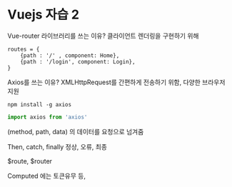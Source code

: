# Vuejs 자습 2

Vue-router 라이브러리를 쓰는 이유? 클라이언트 렌더링을 구현하기 위해 

```vue
routes = {
	{path : '/' , component: Home},
	{path : '/login', component: Login},
}
```

Axios를 쓰는 이유? XMLHttpRequest를 간편하게 전송하기 위함, 다양한 브라우저 지원 

```shell
npm install -g axios
```

```javascript
import axios from 'axios'
```

(method, path, data) 의 데이터를 요청으로 넘겨줌

Then, catch, finally  정상, 오류, 최종

$route, $router 

Computed 에는 토큰유무 등,